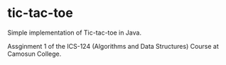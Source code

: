 # tic-tac-toe
Simple implementation of Tic-tac-toe in Java.

Assginment 1 of the ICS-124  (Algorithms and Data Structures) Course at Camosun College.
